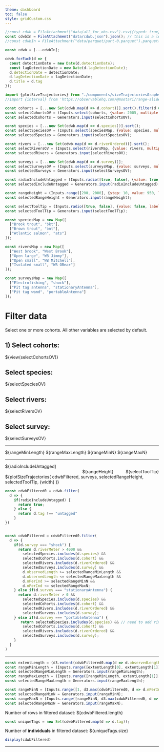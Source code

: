 ```yaml
---
theme: dashboard
toc: false
style: gridCustom.css
---
```


```js
//const cdwb = FileAttachment("data/all_for_obs.csv").csv({typed: true});
const cdwbIn = FileAttachment("data/cdwb.json").json(); // this is a lot faster than the parquet file
//const cdwbIn = FileAttachment("data/parquet/part-0.parquet").parquet();
```


```js
const cdwb = [...cdwbIn];

cdwb.forEach(d => {
  const detectionDate = new Date(d.detectionDate); 
  const lagDetectionDate = new Date(d.lagDetectionDate); 
  d.detectionDate = detectionDate;
  d.lagDetectionDate = lagDetectionDate;
  d.title = d.tag
});
```

```js
import {plotSizeTrajectories} from "./components/sizeTrajectoriesGraphs.js";
//import {interval} from 'https://observablehq.com/@mootari/range-slider';
```

```js
const cohorts = [...new Set(cdwb.map(d => d.cohort))].sort().filter(d => isFinite(d));
const selectCohortsOV = (Inputs.select(cohorts, {value: 2005, multiple: 8, width: 90}));
const selectedCohorts = Generators.input(selectCohortsOV);

const species = [...new Set(cdwb.map(d => d.species))].sort();
const selectSpeciesOV = (Inputs.select(speciesMap, {value: species, multiple: true, width: 80}));
const selectedSpecies = Generators.input(selectSpeciesOV);

const rivers = [...new Set(cdwb.map(d => d.riverOrdered))].sort();
const selectRiversOV = (Inputs.select(riversMap, {value: rivers, multiple: true, width: 120}));
const selectedRivers = Generators.input(selectRiversOV);

const surveys = [...new Set(cdwb.map(d => d.survey))];
const selectSurveysOV = (Inputs.select(surveysMap, {value: surveys, multiple: true, width: 160}));
const selectedSurveys = Generators.input(selectSurveysOV);

const radioIncludeUntagged = (Inputs.radio([true, false], {value: true, label: "Include untagged fish?"}));
const selectedIncludeUntagged = Generators.input(radioIncludeUntagged);

const rangeHeight = (Inputs.range([200, 2000], {step: 10, value: 950, label: 'Chart height'}));
const selectedRangeHeight = Generators.input(rangeHeight);

const selectToolTip = (Inputs.radio([true, false], {value: false, label: "Show tool tip?"}));
const selectedToolTip = Generators.input(selectToolTip);
```

```js
const speciesMap = new Map([
  ["Brook trout", "bkt"],
  ["Brown trout", "bnt"],
  ["Atlantic salmon", "ats"]
]);

const riversMap = new Map([
  ["West brook", "West Brook"],
  ["Open large", "WB Jimmy"],
  ["Open small", "WB Mitchell"],
  ["Isolated small", "WB OBear"]
]);

const surveysMap = new Map([
  ["Electrofishing", "shock"],
  ["Pit tag antenna", "stationaryAntenna"],
  ["Pit tag wand", "portableAntenna"]
]);
```

<div class="wrapper2">
  <div class="card selectors">
    <h1 style="margin-bottom: 20px"><strong>Filter data</strong></h1>
    Select one or more cohorts. All other variables are selected by default.
    <div style="margin-top: 20px">
      <h2>1) Select cohorts:</h2>
      ${view(selectCohortsOV)}
    </div>
    <div style="margin-top: 20px">
      <h2>Select species:</h2>
      ${selectSpeciesOV}
    </div>
    <div style="margin-top: 20px">
      <h2>Select rivers:</h2>
      ${selectRiversOV}
    </div>
    <div style="margin-top: 20px">
      <h2>Select survey:</h2>
      ${selectSurveysOV}
    </div>
    <hr>
    ${rangeMinLength}
    ${rangeMaxLength}
    ${rangeMinN}
    ${rangeMaxN}
    <hr>
    ${radioIncludeUntagged}
  </div>
  <div class="card rasterGraph">
    <div style="display: flex; flex-direction: row; align-items: flex-end; justify-content: flex-end;">
      ${rangeHeight}&nbsp;&nbsp;&nbsp;&nbsp;&nbsp;&nbsp;&nbsp;&nbsp;&nbsp;&nbsp;${selectToolTip}
    </div>
    <div>
      ${plotSizeTrajectories(
        cdwbFiltered,
        surveys,
        selectedRangeHeight,
        selectedToolTip,
        {width}
      )}
    </div>
  </div>
</div>

```js
const cdwbFiltered0 = cdwb.filter(
  d => {
    if(radioIncludeUntagged) {
      return true;
    } else {
      return d.tag !== "untagged"
    } 
})
```

```js

const cdwbFiltered = cdwbFiltered0.filter(
  d => {
    if(d.survey === "shock") {
      return d.riverMeter > 4000 && 
        selectedSpecies.includes(d.species) &&
        selectedCohorts.includes(d.cohort) &&
        selectedRivers.includes(d.riverOrdered) &&
        selectedSurveys.includes(d.survey) &&
        d.observedLength >= selectedRangeMinLength &&
        d.observedLength <= selectedRangeMaxLength &&
        d.nPerInd >= selectedRangeMinN &&
        d.nPerInd <= selectedRangeMaxN;
    } else if(d.survey === "stationaryAntenna") {
      return d.riverMeter > 0 && 
        selectedSpecies.includes(d.species) &&
        selectedCohorts.includes(d.cohort) &&
        selectedRivers.includes(d.riverOrdered) &&
        selectedSurveys.includes(d.survey);
    } else if(d.survey === "portableAntenna") {
       return selectedSpecies.includes(d.species) && // need to add riverMeter to survey==portableAntenna
        selectedCohorts.includes(d.cohort) &&
        selectedRivers.includes(d.riverOrdered) &&
        selectedSurveys.includes(d.survey);
    }
  }
)
```

---

```js
const extentLength = (d3.extent(cdwbFiltered0.map(d => d.observedLength)))
const rangeMinLength = (Inputs.range([extentLength[0], extentLength[1]], {step: 10, value: extentLength[0], label: 'Minimum fish length:'}));
const selectedRangeMinLength = Generators.input(rangeMinLength);
const rangeMaxLength = (Inputs.range([rangeMinLength, extentLength[1]], {step: 10, value: extentLength[1], label: 'Maximum fish length:'}));
const selectedRangeMaxLength = Generators.input(rangeMaxLength);

const rangeMinN = (Inputs.range([1, d3.max(cdwbFiltered0, d => d.nPerInd)], {step: 1, value: 1, label: 'Minimum num obs/fish:'}));
const selectedRangeMinN = Generators.input(rangeMinN);
const rangeMaxN = (Inputs.range([rangeMinN, d3.max(cdwbFiltered0, d => d.nPerInd)], {step: 1, value: d3.max(cdwbFiltered0, d => d.nPerInd), label: 'Maximum num obs/fish:'}));
const selectedRangeMaxN = Generators.input(rangeMaxN);
```

Number of rows in filtered dataset: ${cdwbFiltered.length}  

```js
const uniqueTags = new Set(cdwbFiltered.map(d => d.tag));
```

Number of **individuals** in filtered dataset: ${uniqueTags.size}

```js
display(cdwbFiltered)
```

---

